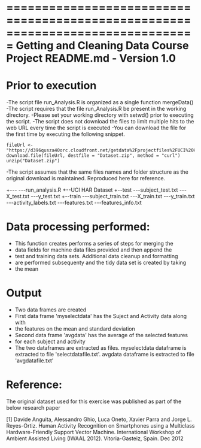 ===============================================================================
Getting and Cleaning Data Course Project
README.md - Version 1.0
===============================================================================
Prior to execution
===============================================================================

-The script file run_Analysis.R is organized as a single function mergeData()
-The script requires that the file run_Analysis.R be present in the working 
 directory.
-Please set your working directory with setwd() prior to executing the script.
-The script does not download the files to limit multiple hits to the web URL
 every time the script is executed
-You can download the file for the first time by executing the following snippet.

	fileUrl <- "https://d396qusza40orc.cloudfront.net/getdata%2Fprojectfiles%2FUCI%20HAR%20Dataset.zip"
	download.file(fileUrl, destfile = "Dataset.zip", method = "curl")
	unzip("Dataset.zip")

-The script assumes that the same files names and folder structure as the 
 original download is maintained. Reproduced here for reference.
 
 
+---<Working Directory>
  ---run_analysis.R
  +--UCI HAR Dataset
     +--test
     	---subject_test.txt
     	---X_test.txt
     	---y_test.txt
     +--train
     	---subject_train.txt
     	---X_train.txt
     	---y_train.txt
     ---activity_labels.txt
     ---features.txt
     ---features_info.txt


Data processing performed:
======================================

- This function creates performs a series of steps for merging the  
- data fields for machine data files provided and then append the 
- test and training data sets. Additional data cleanup and formatting
- are performed subsequenty and the tidy data set is created by taking
- the mean 

Output
=========================================

- Two data frames are created 
- First data frame 'myselectdata' has the Suject and Activity data along with
- the features on the mean and standard deviation 
- Second data frame 'avgdata' has the average of the selected features 
- for each subject and activity
- The two dataframes are extracted as files. myselectdata dataframe is 
  extracted to file 'selectdatafile.txt'. avgdata dataframe is extracted 
  to file 'avgdatafile.txt'

Reference:
========
The original dataset used for this exercise was published as part of the below research paper

[1] Davide Anguita, Alessandro Ghio, Luca Oneto, Xavier Parra and Jorge L. Reyes-Ortiz.
Human Activity Recognition on Smartphones using a Multiclass Hardware-Friendly Support 
Vector Machine. International Workshop of Ambient Assisted Living (IWAAL 2012). 
Vitoria-Gasteiz, Spain. Dec 2012

